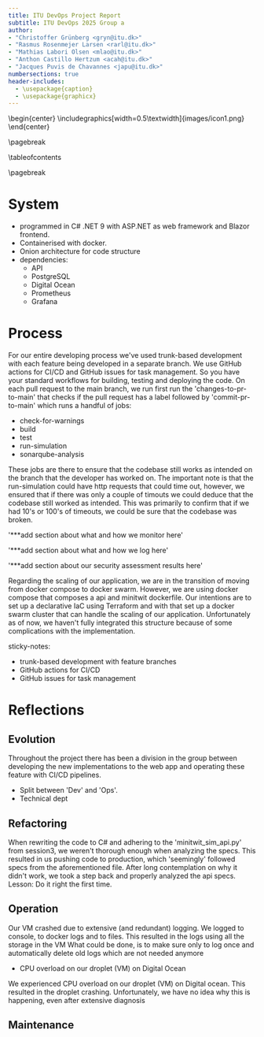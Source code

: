 ```yaml
---
title: ITU DevOps Project Report
subtitle: ITU DevOps 2025 Group a
author:
- "Christoffer Grünberg <gryn@itu.dk>"
- "Rasmus Rosenmejer Larsen <rarl@itu.dk>"
- "Mathias Labori Olsen <mlao@itu.dk>"
- "Anthon Castillo Hertzum <acah@itu.dk>"
- "Jacques Puvis de Chavannes <japu@itu.dk>"
numbersections: true
header-includes:
  - \usepackage{caption}
  - \usepackage{graphicx}
---
```

\begin{center}
\includegraphics[width=0.5\textwidth]{images/icon1.png}
\end{center}

\pagebreak

\tableofcontents

\pagebreak

# System
* programmed in C# .NET 9 with ASP.NET as web framework and Blazor frontend.
* Containerised with docker.
* Onion architecture for code structure
* dependencies:
  * API
  * PostgreSQL
  * Digital Ocean
  * Prometheus
  * Grafana
# Process
For our entire developing process we've used trunk-based development with each feature being developed in a separate branch. 
We use GitHub actions for CI/CD and GitHub issues for task management. So you have your standard workflows for building, testing and deploying the code.
On each pull request to the main branch, we run first run the 'changes-to-pr-to-main' that checks if the pull request has a label followed by 'commit-pr-to-main'
which runs a handful of jobs:
* check-for-warnings
* build
* test
* run-simulation
* sonarqube-analysis

These jobs are there to ensure that the codebase still works as intended on the branch that the developer has worked on.
The important note is that the run-simulation could have http requests that could time out, however, we ensured that if
there was only a couple of timouts we could deduce that the codebase still worked as intended. This was primarily to confirm
that if we had 10's or 100's of timeouts, we could be sure that the codebase was broken.

'***add section about what and how we monitor here'

'***add section about what and how we log here'

'***add section about our security assessment results here'

Regarding the scaling of our application, we are in the transition of moving from docker compose to docker swarm. However, we are using docker compose that composes
a api and minitwit dockerfile. Our intentions are to set up a declarative IaC using Terraform and with that set up a docker swarm cluster that can handle the scaling of our application.
Unfortunately as of now, we haven't fully integrated this structure because of some complications with the implementation.

sticky-notes:
* trunk-based development with feature branches
* GitHub actions for CI/CD
* GitHub issues for task management

# Reflections

## Evolution
Throughout the project there has been a division in the group between developing the new implementations to the web app
and operating these feature with CI/CD pipelines. 
* Split between 'Dev' and 'Ops'.
* Technical dept

## Refactoring

When rewriting the code to C# and adhering to the 'minitwit_sim_api.py' from session3, we weren't thorough enough when analyzing the specs.
This resulted in us pushing code to production, which 'seemingly' followed specs from the aforementioned file.
After long contemplation on why it didn't work, we took a step back and properly analyzed the api specs.
Lesson: Do it right the first time.


## Operation

Our VM crashed due to extensive (and redundant) logging. We logged to console, to docker logs and to files. This resulted in the logs using all the storage in the VM
What could be done, is to make sure only to log once and automatically delete old logs which are not needed anymore


* CPU overload on our droplet (VM) on Digital Ocean

We experienced CPU overload on our droplet (VM) on Digital ocean. This resulted in the droplet crashing.
Unfortunately, we have no idea why this is happening, even after extensive diagnosis
## Maintenance
